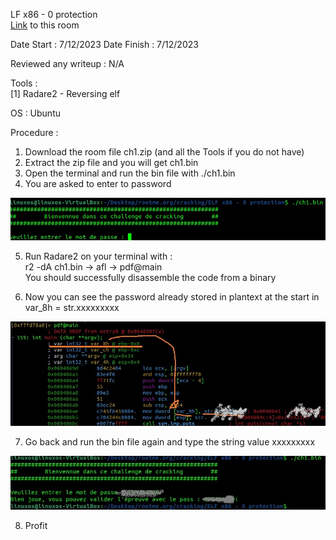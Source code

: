 LF x86 - 0 protection
<br>
[Link](https://www.root-me.org/en/Challenges/Cracking/ELF-x86-0-protection) to this room 

Date Start : 7/12/2023 Date Finish : 7/12/2023

Reviewed any writeup : N/A

Tools :<br>
[1] Radare2 - Reversing elf<br>

OS : Ubuntu

Procedure :<br>
1) Download the room file ch1.zip (and all the Tools if you do not have)<br>
2) Extract the zip file and you will get ch1.bin<br>
3) Open the terminal and run the bin file with ./ch1.bin<br>
4) You are asked to enter to password<br>

![](img/0.jpg)

5) Run Radare2 on your terminal with : <br>
r2 -dA ch1.bin -> afl -> pdf@main<br>
You should successfully disassemble the code from a binary<br>
6. Now you can see the password already stored in plantext at the start in var_8h = str.xxxxxxxxx<br>

![](img/1.jpg)

7. Go back and run the bin file again and type the string value xxxxxxxxx<br>

![](img/2.jpg)

8. Profit<br>

